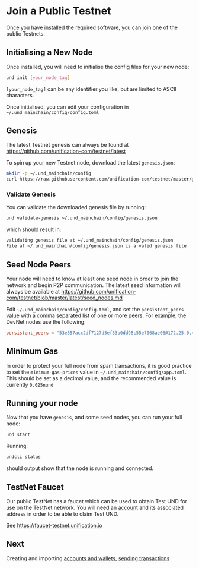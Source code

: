 # Join a Public Testnet

Once you have [installed](installation.md) the required software, you can join one of the 
public Testnets.

## Initialising a New Node

Once installed, you will need to initialise the config files for your new node:

```bash
und init [your_node_tag]
```

`[your_node_tag]` can be any identifier you like, but are limited to ASCII characters.

Once initialised, you can edit your configuration in `~/.und_mainchain/config/config.toml`

## Genesis

The latest Testnet genesis can always be found at https://github.com/unification-com/testnet/latest

To spin up your new Testnet node, download the latest `genesis.json`:

```bash
mkdir -p ~/.und_mainchain/config
curl https://raw.githubusercontent.com/unification-com/testnet/master/genesis.json > ~/.und_mainchain/config/genesis.json
```

### Validate Genesis

You can validate the downloaded genesis file by running:

```bash
und validate-genesis ~/.und_mainchain/config/genesis.json
```

which should result in:

```bash
validating genesis file at ~/.und_mainchain/config/genesis.json
File at ~/.und_mainchain/config/genesis.json is a valid genesis file
```

## Seed Node Peers

Your node will need to know at least one seed node in order to join the network
and begin P2P communication. The latest seed information will always be available 
at https://github.com/unification-com/testnet/blob/master/latest/seed_nodes.md

Edit `~/.und_mainchain/config/config.toml`, and set the `persistent_peers` value with
a comma separated list of one or more peers. For example, the DevNet nodes
use the following:

```toml
persistent_peers = "53e857acc2df7127d5ef33b0dd98c55e7068ae06@172.25.0.4:26656,33a49c1eae31ce82ffab25ed821e8cec7f8bbd00@172.25.0.5:26656"
```

## Minimum Gas

In order to protect your full node from spam transactions, it is good practice to 
set the `minimum-gas-prices` value in `~/.und_mainchain/config/app.toml`. This should be
set as a decimal value, and the recommended value is currently `0.025nund`

## Running your node

Now that you have `genesis`, and some seed nodes, you can run your full node:

```bash
und start
```

Running:

```bash
undcli status
```

should output show that the node is running and connected.

## TestNet Faucet

Our public TestNet has a faucet which can be used to obtain Test UND for
use on the TestNet network. You will need an [account](accounts-wallets.md) and its associated 
address in order to be able to claim Test UND.

See https://faucet-testnet.unification.io

## Next

Creating and importing [accounts and wallets](accounts-wallets.md), [sending transactions](transactions.md)
